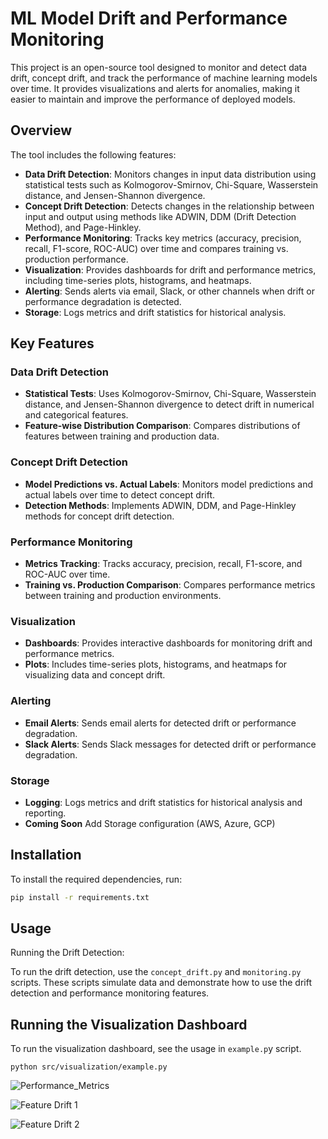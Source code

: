 # ML Model Drift and Performance Monitoring

This project is an open-source tool designed to monitor and detect data drift, concept drift, and track the performance of machine learning models over time. It provides visualizations and alerts for anomalies, making it easier to maintain and improve the performance of deployed models.

## Overview

The tool includes the following features:

- **Data Drift Detection**: Monitors changes in input data distribution using statistical tests such as Kolmogorov-Smirnov, Chi-Square, Wasserstein distance, and Jensen-Shannon divergence.
- **Concept Drift Detection**: Detects changes in the relationship between input and output using methods like ADWIN, DDM (Drift Detection Method), and Page-Hinkley.
- **Performance Monitoring**: Tracks key metrics (accuracy, precision, recall, F1-score, ROC-AUC) over time and compares training vs. production performance.
- **Visualization**: Provides dashboards for drift and performance metrics, including time-series plots, histograms, and heatmaps.
- **Alerting**: Sends alerts via email, Slack, or other channels when drift or performance degradation is detected.
- **Storage**: Logs metrics and drift statistics for historical analysis.

## Key Features

### Data Drift Detection

- **Statistical Tests**: Uses Kolmogorov-Smirnov, Chi-Square, Wasserstein distance, and Jensen-Shannon divergence to detect drift in numerical and categorical features.
- **Feature-wise Distribution Comparison**: Compares distributions of features between training and production data.

### Concept Drift Detection

- **Model Predictions vs. Actual Labels**: Monitors model predictions and actual labels over time to detect concept drift.
- **Detection Methods**: Implements ADWIN, DDM, and Page-Hinkley methods for concept drift detection.

### Performance Monitoring

- **Metrics Tracking**: Tracks accuracy, precision, recall, F1-score, and ROC-AUC over time.
- **Training vs. Production Comparison**: Compares performance metrics between training and production environments.

### Visualization

- **Dashboards**: Provides interactive dashboards for monitoring drift and performance metrics.
- **Plots**: Includes time-series plots, histograms, and heatmaps for visualizing data and concept drift.

### Alerting

- **Email Alerts**: Sends email alerts for detected drift or performance degradation.
- **Slack Alerts**: Sends Slack messages for detected drift or performance degradation.

### Storage

- **Logging**: Logs metrics and drift statistics for historical analysis and reporting.
- **Coming Soon** Add Storage configuration (AWS, Azure, GCP)

## Installation

To install the required dependencies, run:

```sh
pip install -r requirements.txt
```

## Usage

Running the Drift Detection:

To run the drift detection, use the `concept_drift.py` and `monitoring.py` scripts. These scripts simulate data and demonstrate how to use the drift detection and performance monitoring features.

## Running the Visualization Dashboard

To run the visualization dashboard, see the usage in `example.p`y script.

```python src/visualization/example.py```

![Performance_Metrics](assets/image01.png)

![Feature Drift 1](assets/image02.png)

![Feature Drift 2](assets/image03.png)

